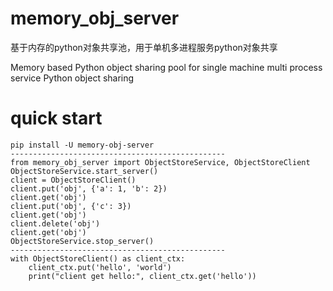 # memory_obj_server
基于内存的python对象共享池，用于单机多进程服务python对象共享


Memory based Python object sharing pool for single machine multi process service Python object sharing


# quick start
    pip install -U memory-obj-server 
    ------------------------------------------------
    from memory_obj_server import ObjectStoreService, ObjectStoreClient
    ObjectStoreService.start_server() 
    client = ObjectStoreClient()
    client.put('obj', {'a': 1, 'b': 2})
    client.get('obj')
    client.put('obj', {'c': 3})
    client.get('obj')
    client.delete('obj')
    client.get('obj')
    ObjectStoreService.stop_server()
    ------------------------------------------------
    with ObjectStoreClient() as client_ctx:
        client_ctx.put('hello', 'world')
        print("client get hello:", client_ctx.get('hello'))



    
    
